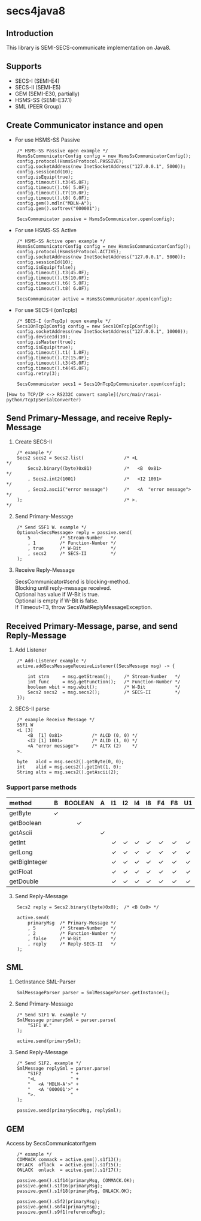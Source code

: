 # secs4java8

## Introduction

This library is SEMI-SECS-communicate implementation on Java8.

## Supports

- SECS-I (SEMI-E4)
- SECS-II (SEMI-E5)
- GEM (SEMI-E30, partially)
- HSMS-SS (SEMI-E37.1)
- SML (PEER Group)

## Create Communicator instance and open

- For use HSMS-SS Passive

```
    /* HSMS-SS Passive open example */
    HsmsSsCommunicatorConfig config = new HsmsSsCommunicatorConfig();
    config.protocol(HsmsSsProtocol.PASSIVE);
    config.socketAddress(new InetSocketAddress("127.0.0.1", 5000));
    config.sessionId(10);
    config.isEquip(true);
    config.timeout().t3(45.0F);
    config.timeout().t6( 5.0F);
    config.timeout().t7(10.0F);
    config.timeout().t8( 6.0F);
    config.gem().mdln("MDLN-A");
    config.gem().softrev("000001");

    SecsCommunicator passive = HsmsSsCommunicator.open(config);
```

- For use HSMS-SS Active

```
    /* HSMS-SS Active open example */
    HsmsSsCommunicatorConfig config = new HsmsSsCommunicatorConfig();
    config.protocol(HsmsSsProtocol.ACTIVE);
    config.socketAddress(new InetSocketAddress("127.0.0.1", 5000));
    config.sessionId(10);
    config.isEquip(false);
    config.timeout().t3(45.0F);
    config.timeout().t5(10.0F);
    config.timeout().t6( 5.0F);
    config.timeout().t8( 6.0F);

    SecsCommunicator active = HsmsSsCommunicator.open(config);
```

- For use SECS-I (onTcpIp)

```
    /* SECS-I (onTcpIp) open example */
    Secs1OnTcpIpConfig config = new Secs1OnTcpIpConfig();
    config.socketAddress(new InetSocketAddress("127.0.0.1", 10000));
    config.deviceId(10);
    config.isMaster(true);
    config.isEquip(true);
    config.timeout().t1( 1.0F);
    config.timeout().t2(15.0F);
    config.timeout().t3(45.0F);
    config.timeout().t4(45.0F);
    config.retry(3);

    SecsCommunicator secs1 = Secs1OnTcpIpCommunicator.open(config);
```

    [How to TCP/IP <-> RS232C convert sample](/src/main/raspi-python/TcpIpSerialConverter)

## Send Primary-Message, and receive Reply-Message

1. Create SECS-II

```
    /* example */
    Secs2 secs2 = Secs2.list(               /* <L                       */
        Secs2.binary((byte)0x81)            /*   <B  0x81>              */
        , Secs2.int2(1001)                  /*   <I2 1001>              */
        , Secs2.ascii("error message")      /*   <A  "error message">   */
    );                                      /* >.                       */
```

2. Send Primary-Message

```
    /* Send S5F1 W. example */
    Optional<SecsMessage> reply = passive.send(
        5           /* Stream-Number   */
        , 1         /* Function-Number */
        , true      /* W-Bit           */
        , secs2     /* SECS-II         */
    );
```

3. Receive Reply-Message

    SecsCommunicator#send is blocking-method.  
    Blocking until reply-message received.  
    Optional has value if W-Bit is true.  
    Optional is empty if W-Bit is false.  
    If Timeout-T3, throw SecsWaitReplyMessageException.  

## Received Primary-Message, parse, and send Reply-Message

1. Add Listener

```
    /* Add-Listener example */
    active.addSecsMessageReceiveListener((SecsMessage msg) -> {

        int strm     = msg.getStream();     /* Stream-Number   */
        int func     = msg.getFunction();   /* Function-Number */
        boolean wbit = msg.wbit();          /* W-Bit           */
        Secs2 secs2  = msg.secs2();         /* SECS-II         */
    });
```

2. SECS-II parse

```
    /* example Receive Message */
    S5F1 W
    <L [3]
        <B  [1] 0x81>           /* ALCD (0, 0) */
        <I2 [1] 1001>           /* ALID (1, 0) */
        <A "error message">     /* ALTX (2)    */
    >. 

    byte   alcd = msg.secs2().getByte(0, 0);
    int    alid = msg.secs2().getInt(1, 0);
    String altx = msg.secs2().getAscii(2);
```

### Support parse methods

| method | B | BOOLEAN | A | I1 | I2 | I4 | I8 | F4 | F8 | U1 | U2 | U4 | U8 |
|:-|:-:|:-:|:-:|:-:|:-:|:-:|:-:|:-:|:-:|:-:|:-:|:-:|:-:|
| getByte       | ✓ |   |   |   |   |   |   |   |   |   |   |   |   |
| getBoolean    |   | ✓ |   |   |   |   |   |   |   |   |   |   |   |
| getAscii      |   |   | ✓ |   |   |   |   |   |   |   |   |   |   |
| getInt        |   |   |   | ✓ | ✓ | ✓ | ✓ | ✓ | ✓ | ✓ | ✓ | ✓ | ✓ |
| getLong       |   |   |   | ✓ | ✓ | ✓ | ✓ | ✓ | ✓ | ✓ | ✓ | ✓ | ✓ |
| getBigInteger |   |   |   | ✓ | ✓ | ✓ | ✓ | ✓ | ✓ | ✓ | ✓ | ✓ | ✓ |
| getFloat      |   |   |   | ✓ | ✓ | ✓ | ✓ | ✓ | ✓ | ✓ | ✓ | ✓ | ✓ |
| getDouble     |   |   |   | ✓ | ✓ | ✓ | ✓ | ✓ | ✓ | ✓ | ✓ | ✓ | ✓ |


3. Send Reply-Message

```
    Secs2 reply = Secs2.binary((byte)0x0);  /* <B 0x0> */

    active.send(
        primaryMsg  /* Primary-Message */
        , 5         /* Stream-Number   */
        , 2         /* Function-Number */
        , false     /* W-Bit           */
        , reply     /* Reply-SECS-II   */
    );
```

## SML

1. GetInstance SML-Parser

```
    SmlMessageParser parser = SmlMessageParser.getInstance();
```

2. Send Primary-Message

```
    /* Send S1F1 W. example */
    SmlMessage primarySml = parser.parse(
        "S1F1 W."
    );

    active.send(primarySml);
```

3. Send Reply-Message

```
    /* Send S1F2. example */
    SmlMessage replySml = parser.parse(
        "S1F2           " +
        "<L             " +
        "   <A 'MDLN-A'>" +
        "   <A '000001'>" +
        ">.             "
    );

    passive.send(primarySecsMsg, replySml);
```

## GEM

Access by SecsCommunicator#gem

```
    /* example */
    COMMACK commack = active.gem().s1f13();
    OFLACK  oflack  = active.gem().s1f15();
    ONLACK  onlack  = acitve.gem().s1f17();

    passive.gem().s1f14(primaryMsg, COMMACK.OK);
    passive.gem().s1f16(primaryMsg);
    passive.gem().s1f18(primaryMsg, ONLACK.OK);

    passive.gem().s5f2(primaryMsg);
    passive.gem().s6f4(primaryMsg);
    passive.gem().s9f1(referenceMsg);
```
